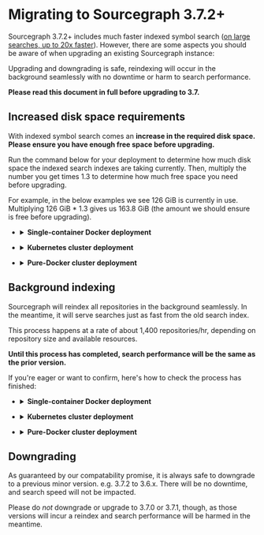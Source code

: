 # Migrating to Sourcegraph 3.7.2+

Sourcegraph 3.7.2+ includes much faster indexed symbol search ([on large searches, up to 20x faster](https://docs.google.com/spreadsheets/d/1oPzePjD8YLrnppLm3nk46h48_Cxipz4_QqRMBYaIOYQ/edit?usp=sharing)). However, there are some aspects you should be aware of when upgrading an existing Sourcegraph instance:

Upgrading and downgrading is safe, reindexing will occur in the background seamlessly with no downtime or harm to search performance.

**Please read this document in full before upgrading to 3.7.**

## Increased disk space requirements

With indexed symbol search comes an **increase in the required disk space. Please ensure you have enough free space before upgrading.**

Run the command below for your deployment to determine how much disk space the indexed search indexes are taking currently. Then, multiply the number you get times 1.3 to determine how much free space you need before upgrading.

For example, in the below examples we see 126 GiB is currently in use. Multiplying 126 GiB * 1.3 gives us 163.8 GiB (the amount we should ensure is free before upgrading).


- <details>
  <summary><strong>Single-container Docker deployment</strong></summary>
  Run the following on the host machine:

  ```sh
  $ du -sh ~/.sourcegraph/data/zoekt/index/
  126G	/Users/jane/.sourcegraph/data
  ```
</details>

- <details>
  <summary><strong>Kubernetes cluster deployment</strong></summary>
  Run the following, but replace the value of `$POD_NAME` with your `indexed-search` pod name from `kubectl get pods`:

  ```
  $ POD_NAME='indexed-search-974c74498-6jngm' kubectl --namespace=prod exec -it $POD_NAME -c zoekt-indexserver -- du -sh /data/index
  126G	/data/index
  ```
</details>

- <details>
  <summary><strong>Pure-Docker cluster deployment</strong></summary>
  Run the following against the `zoekt-shared-disk` directory on the host machine:

  ```sh
  $ du -sh ~/sourcegraph-docker/zoekt-shared-disk/
  126G	/home/ec2-user/sourcegraph-docker/zoekt-shared-disk/
  ```
</details>

## Background indexing

Sourcegraph will reindex all repositories in the background seamlessly. In the meantime, it will serve searches just as fast from the old search index.

This process happens at a rate of about 1,400 repositories/hr, depending on repository size and available resources.

**Until this process has completed, search performance will be the same as the prior version.**

If you're eager or want to confirm, here's how to check the process has finished:

- <details>
  <summary><strong>Single-container Docker deployment</strong></summary>
  The following command ran on the host machine shows how many repositories have been reindexed:

  ```sh
  $ ls ~/.sourcegraph/data/zoekt/index/*_v16* | wc -l
       12583
  ```
  
  When it is equal to the number of repositories on your instance, the process has finished!
</details>

- <details>
  <summary><strong>Kubernetes cluster deployment</strong></summary>
  The following command will show how many repositories have been reindexed. Replace the value of `$POD_NAME` with your `indexed-search` pod name from `kubectl get pods`:

  ```sh
  $ kubectl --namespace=prod exec -it indexed-search-974c74498-6jngm -c zoekt-indexserver -- sh -c 'ls /data/index/*_v16* | wc -l'
  12583
  ```
  
  When it is equal to the number of repositories on your instance, the process has finished!
</details>

- <details>
  <summary><strong>Pure-Docker cluster deployment</strong></summary>
  The following command ran on the host machine against the `zoekt-shared-disk` directory will show how many repositories have been reindexed.

  ```sh
  $ ls ~/sourcegraph-docker/zoekt-shared-disk/*_v16* | wc -l
  12583
  ```
  
  When it is equal to the number of repositories on your instance, the process has finished!
</details>

## Downgrading

As guaranteed by our compatability promise, it is always safe to downgrade to a previous minor version. e.g. 3.7.2 to 3.6.x. There will be no downtime, and search speed will not be impacted.

Please do *not* downgrade or upgrade to 3.7.0 or 3.7.1, though, as those versions will incur a reindex and search performance will be harmed in the meantime.
